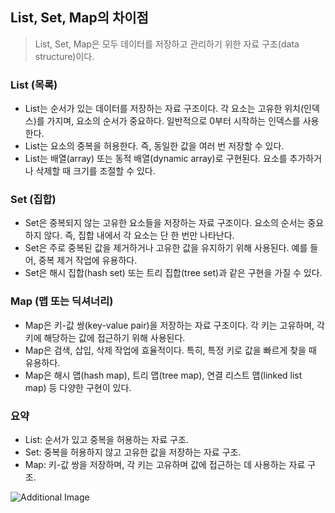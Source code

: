 ## List, Set, Map의 차이점

>List, Set, Map은 모두 데이터를 저장하고 관리하기 위한 자료 구조(data structure)이다. 

### List (목록)

- List는 순서가 있는 데이터를 저장하는 자료 구조이다. 각 요소는 고유한 위치(인덱스)를 가지며, 요소의 순서가 중요하다. 일반적으로 0부터 시작하는 인덱스를 사용한다.
- List는 요소의 중복을 허용한다. 즉, 동일한 값을 여러 번 저장할 수 있다.
- List는 배열(array) 또는 동적 배열(dynamic array)로 구현된다. 요소를 추가하거나 삭제할 때 크기를 조절할 수 있다.

### Set (집합)

- Set은 중복되지 않는 고유한 요소들을 저장하는 자료 구조이다. 요소의 순서는 중요하지 않다. 즉, 집합 내에서 각 요소는 단 한 번만 나타난다.
- Set은 주로 중복된 값을 제거하거나 고유한 값을 유지하기 위해 사용된다. 예를 들어, 중복 제거 작업에 유용하다.
- Set은 해시 집합(hash set) 또는 트리 집합(tree set)과 같은 구현을 가질 수 있다.

### Map (맵 또는 딕셔너리)

- Map은 키-값 쌍(key-value pair)을 저장하는 자료 구조이다. 각 키는 고유하며, 각 키에 해당하는 값에 접근하기 위해 사용된다.
- Map은 검색, 삽입, 삭제 작업에 효율적이다. 특히, 특정 키로 값을 빠르게 찾을 때 유용하다.
- Map은 해시 맵(hash map), 트리 맵(tree map), 연결 리스트 맵(linked list map) 등 다양한 구현이 있다.

### 요약 
- List: 순서가 있고 중복을 허용하는 자료 구조.
- Set: 중복을 허용하지 않고 고유한 값을 저장하는 자료 구조.
- Map: 키-값 쌍을 저장하며, 각 키는 고유하며 값에 접근하는 데 사용하는 자료 구조.


![Additional Image](https://img1.daumcdn.net/thumb/R1280x0/?scode=mtistory2&fname=https%3A%2F%2Fblog.kakaocdn.net%2Fdn%2Ftdpf5%2Fbtq127JQCI8%2FLSdj32IFJg2bsAinWk5bBK%2Fimg.png)
